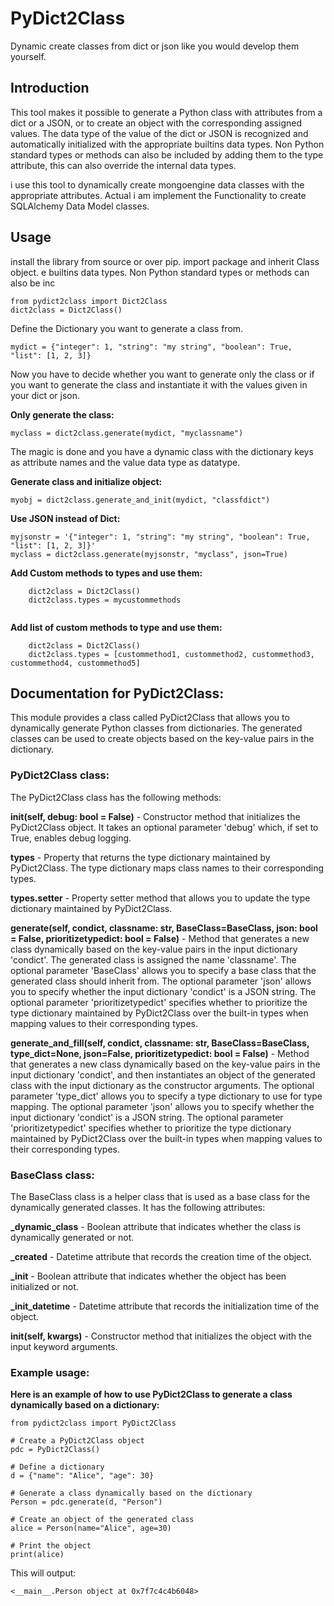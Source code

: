 # PyDict2Class
 Dynamic create classes from dict or json like you would develop them yourself.

## Introduction
This tool makes it possible to generate a Python class with attributes from a dict or a JSON, or to create an object with the corresponding assigned values.
The data type of the value of the dict or JSON is recognized and automatically initialized with the appropriate builtins data types.
Non Python standard types or methods can also be included by adding them to the type attribute, this can also override the internal data types.

i use this tool to dynamically create mongoengine data classes with the appropriate attributes.
Actual i am implement the Functionality to create SQLAlchemy Data Model classes.
## Usage
install the library from source or over pip.
import package and inherit Class object. 
e builtins data types. Non Python standard types or methods can also be inc
```python:
from pydict2class import Dict2Class
dict2class = Dict2Class()
```

Define the Dictionary you want to generate a class from.
```python:
mydict = {"integer": 1, "string": "my string", "boolean": True, "list": [1, 2, 3]}
```
Now you have to decide whether you want to generate only the class or if you want to generate the class and instantiate it with the values given in your dict or json.

**Only generate the class:**
```python:
myclass = dict2class.generate(mydict, "myclassname")
```
The magic is done and you have a dynamic class with the dictionary keys as attribute names and the value data type as datatype.


**Generate class and initialize object:**
```
myobj = dict2class.generate_and_init(mydict, "classfdict")
```

**Use JSON instead of Dict:**
```python:
myjsonstr = '{"integer": 1, "string": "my string", "boolean": True, "list": [1, 2, 3]}'
myclass = dict2class.generate(myjsonstr, "myclass", json=True)
```

**Add Custom methods to types and use them:**
```python:
    dict2class = Dict2Class()
    dict2class.types = mycustommethods
    
```
**Add list of custom methods to type and use them:**
```python:
    dict2class = Dict2Class()
    dict2class.types = [custommethod1, custommethod2, custommethod3, custommethod4, custommethod5]
```
## Documentation for PyDict2Class:

This module provides a class called PyDict2Class that allows you to dynamically generate Python classes from dictionaries. The generated classes can be used to create objects based on the key-value pairs in the dictionary.

### PyDict2Class class:

The PyDict2Class class has the following methods:

**init(self, debug: bool = False)** - Constructor method that initializes the PyDict2Class object. It takes an optional parameter 'debug' which, if set to True, enables debug logging.

**types** - Property that returns the type dictionary maintained by PyDict2Class. The type dictionary maps class names to their corresponding types.

**types.setter** - Property setter method that allows you to update the type dictionary maintained by PyDict2Class.

**generate(self, condict, classname: str, BaseClass=BaseClass, json: bool = False, prioritizetypedict: bool = False)** - Method that generates a new class dynamically based on the key-value pairs in the input dictionary 'condict'. The generated class is assigned the name 'classname'. The optional parameter 'BaseClass' allows you to specify a base class that the generated class should inherit from. The optional parameter 'json' allows you to specify whether the input dictionary 'condict' is a JSON string. The optional parameter 'prioritizetypedict' specifies whether to prioritize the type dictionary maintained by PyDict2Class over the built-in types when mapping values to their corresponding types.

**generate_and_fill(self, condict, classname: str, BaseClass=BaseClass, type_dict=None, json=False, prioritizetypedict: bool = False)** - Method that generates a new class dynamically based on the key-value pairs in the input dictionary 'condict', and then instantiates an object of the generated class with the input dictionary as the constructor arguments. The optional parameter 'type_dict' allows you to specify a type dictionary to use for type mapping. The optional parameter 'json' allows you to specify whether the input dictionary 'condict' is a JSON string. The optional parameter 'prioritizetypedict' specifies whether to prioritize the type dictionary maintained by PyDict2Class over the built-in types when mapping values to their corresponding types.

### BaseClass class:

The BaseClass class is a helper class that is used as a base class for the dynamically generated classes. It has the following attributes:

**_dynamic_class** - Boolean attribute that indicates whether the class is dynamically generated or not.

**_created** - Datetime attribute that records the creation time of the object.

**_init** - Boolean attribute that indicates whether the object has been initialized or not.

**_init_datetime** - Datetime attribute that records the initialization time of the object.

**init(self, kwargs)** - Constructor method that initializes the object with the input keyword arguments.

### Example usage:

**Here is an example of how to use PyDict2Class to generate a class dynamically based on a dictionary:**

```python:
from pydict2class import PyDict2Class

# Create a PyDict2Class object
pdc = PyDict2Class()

# Define a dictionary
d = {"name": "Alice", "age": 30}

# Generate a class dynamically based on the dictionary
Person = pdc.generate(d, "Person")

# Create an object of the generated class
alice = Person(name="Alice", age=30)

# Print the object
print(alice)

```

This will output:

```python:
<__main__.Person object at 0x7f7c4c4b6048>
```